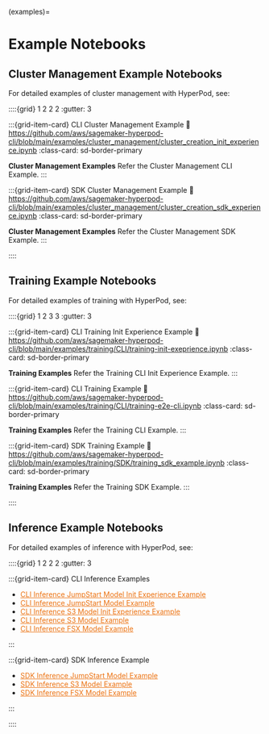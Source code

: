 (examples)=

# Example Notebooks

## Cluster Management Example Notebooks

For detailed examples of cluster management with HyperPod, see:

::::{grid} 1 2 2 2
:gutter: 3

:::{grid-item-card} CLI Cluster Management Example
:link: https://github.com/aws/sagemaker-hyperpod-cli/blob/main/examples/cluster_management/cluster_creation_init_experience.ipynb
:class-card: sd-border-primary

**Cluster Management Examples** Refer the Cluster Management CLI Example.
:::

:::{grid-item-card} SDK Cluster Management Example
:link: https://github.com/aws/sagemaker-hyperpod-cli/blob/main/examples/cluster_management/cluster_creation_sdk_experience.ipynb
:class-card: sd-border-primary

**Cluster Management Examples** Refer the Cluster Management SDK Example.
:::

::::

## Training Example Notebooks

For detailed examples of training with HyperPod, see:

::::{grid} 1 2 3 3
:gutter: 3

:::{grid-item-card} CLI Training Init Experience Example
:link: https://github.com/aws/sagemaker-hyperpod-cli/blob/main/examples/training/CLI/training-init-exeprience.ipynb
:class-card: sd-border-primary

**Training Examples** Refer the Training CLI Init Experience Example.
:::

:::{grid-item-card} CLI Training Example
:link: https://github.com/aws/sagemaker-hyperpod-cli/blob/main/examples/training/CLI/training-e2e-cli.ipynb
:class-card: sd-border-primary

**Training Examples** Refer the Training CLI Example.
:::

:::{grid-item-card} SDK Training Example
:link: https://github.com/aws/sagemaker-hyperpod-cli/blob/main/examples/training/SDK/training_sdk_example.ipynb
:class-card: sd-border-primary

**Training Examples** Refer the Training SDK Example.
:::

::::


## Inference Example Notebooks

For detailed examples of inference with HyperPod, see:

::::{grid} 1 2 2 2
:gutter: 3

:::{grid-item-card} CLI Inference Examples
- <a href="https://github.com/aws/sagemaker-hyperpod-cli/blob/main/examples/inference/CLI/inference-jumpstart-init-experience.ipynb" target="_blank" style="color: #EC7211;">CLI Inference JumpStart Model Init Experience Example</a>
- <a href="https://github.com/aws/sagemaker-hyperpod-cli/blob/main/examples/inference/CLI/inference-jumpstart-e2e-cli.ipynb" target="_blank" style="color: #EC7211;">CLI Inference JumpStart Model Example</a>
- <a href="https://github.com/aws/sagemaker-hyperpod-cli/blob/main/examples/inference/CLI/inference-s3-model-init-experience.ipynb" target="_blank" style="color: #EC7211;">CLI Inference S3 Model Init Experience Example</a>
- <a href="https://github.com/aws/sagemaker-hyperpod-cli/blob/main/examples/inference/CLI/inference-s3-model-e2e-cli.ipynb" target="_blank" style="color: #EC7211;">CLI Inference S3 Model Example</a>
- <a href="https://github.com/aws/sagemaker-hyperpod-cli/blob/main/examples/inference/CLI/inference-fsx-model-e2e-cli.ipynb" target="_blank" style="color: #EC7211;">CLI Inference FSX Model Example</a>


:::

:::{grid-item-card} SDK Inference Example
- <a href="https://github.com/aws/sagemaker-hyperpod-cli/blob/main/examples/inference/SDK/inference-jumpstart-e2e.ipynb" target="_blank" style="color: #EC7211;">SDK Inference JumpStart Model Example</a>
- <a href="https://github.com/aws/sagemaker-hyperpod-cli/blob/main/examples/inference/SDK/inference-s3-model-e2e.ipynb" target="_blank" style="color: #EC7211;">SDK Inference S3 Model Example</a>
- <a href="https://github.com/aws/sagemaker-hyperpod-cli/blob/main/examples/inference/SDK/inference-fsx-model-e2e.ipynb" target="_blank" style="color: #EC7211;">SDK Inference FSX Model Example</a>

:::

::::